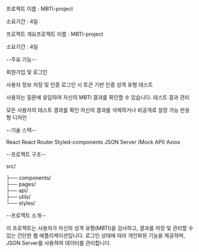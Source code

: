 프로젝트 이름 : MBTI-project

소요기간 : 4일

프로젝트 개요프로젝트 이름 : MBTI-project

소요기간 : 4일

--주요 기능--

회원가입 및 로그인

사용자 정보 저장 및 인증
로그인 시 토큰 기반 인증
성격 유형 테스트

사용자는 질문에 응답하여 자신의 MBTI 결과를 확인할 수 있습니다.
테스트 결과 관리

모든 사용자의 테스트 결과를 확인
자신의 결과를 삭제하거나 비공개로 설정 가능
반응형 디자인

--기술 스택--

React
React Router
Styled-components
JSON Server (Mock API)
Axios

--프로젝트 구조--

src/

├── components/      
├── pages/          
├── api/             
├── utils/           
└── styles/         

--프로젝트 소개--

이 프로젝트는 사용자가 자신의 성격 유형(MBTI)을 검사하고, 결과를 저장 및 관리할 수 있는 간단한 웹 애플리케이션입니다. 로그인 상태에 따라 개인화된 기능을 제공하며, JSON Server를 사용하여 데이터를 관리합니다.
